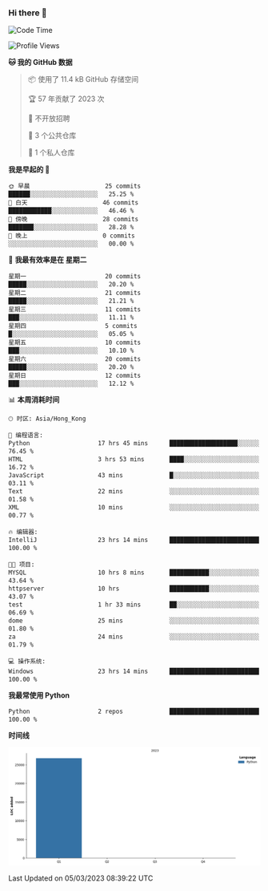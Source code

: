### Hi there 👋

<!--
**Mrzqd/Mrzqd** is a ✨ _special_ ✨ repository because its `README.md` (this file) appears on your GitHub profile.

Here are some ideas to get you started:

- 🔭 I’m currently working on ...
- 🌱 I’m currently learning ...
- 👯 I’m looking to collaborate on ...
- 🤔 I’m looking for help with ...
- 💬 Ask me about ...
- 📫 How to reach me: ...
- 😄 Pronouns: ...
- ⚡ Fun fact: ...
-->
<!--START_SECTION:waka-->
![Code Time](http://img.shields.io/badge/Code%20Time-37%20hrs%2048%20mins-blue)

![Profile Views](http://img.shields.io/badge/%E4%B8%AA%E4%BA%BA%E8%B5%84%E6%96%99%E8%A7%82%E7%9C%8B%E6%AC%A1%E6%95%B0-30-blue)

**🐱 我的 GitHub 数据** 

> 📦  使用了 11.4 kB GitHub 存储空间 
 > 
> 🏆 57 年贡献了 2023 次
 > 
> 🚫 不开放招聘
 > 
> 📜 3 个公共仓库 
 > 
> 🔑 1 个私人仓库 
 > 
**我是早起的 🐤** 

```text
🌞 早晨                     25 commits          ██████░░░░░░░░░░░░░░░░░░░   25.25 % 
🌆 白天                     46 commits          ████████████░░░░░░░░░░░░░   46.46 % 
🌃 傍晚                     28 commits          ███████░░░░░░░░░░░░░░░░░░   28.28 % 
🌙 晚上                     0 commits           ░░░░░░░░░░░░░░░░░░░░░░░░░   00.00 % 
```
📅 **我最有效率是在 星期二** 

```text
星期一                      20 commits          █████░░░░░░░░░░░░░░░░░░░░   20.20 % 
星期二                      21 commits          █████░░░░░░░░░░░░░░░░░░░░   21.21 % 
星期三                      11 commits          ███░░░░░░░░░░░░░░░░░░░░░░   11.11 % 
星期四                      5 commits           █░░░░░░░░░░░░░░░░░░░░░░░░   05.05 % 
星期五                      10 commits          ███░░░░░░░░░░░░░░░░░░░░░░   10.10 % 
星期六                      20 commits          █████░░░░░░░░░░░░░░░░░░░░   20.20 % 
星期日                      12 commits          ███░░░░░░░░░░░░░░░░░░░░░░   12.12 % 
```


📊 **本周消耗时间** 

```text
🕑︎ 时区: Asia/Hong_Kong

💬 编程语言: 
Python                   17 hrs 45 mins      ███████████████████░░░░░░   76.45 % 
HTML                     3 hrs 53 mins       ████░░░░░░░░░░░░░░░░░░░░░   16.72 % 
JavaScript               43 mins             █░░░░░░░░░░░░░░░░░░░░░░░░   03.11 % 
Text                     22 mins             ░░░░░░░░░░░░░░░░░░░░░░░░░   01.58 % 
XML                      10 mins             ░░░░░░░░░░░░░░░░░░░░░░░░░   00.77 % 

🔥 编辑器: 
IntelliJ                 23 hrs 14 mins      █████████████████████████   100.00 % 

🐱‍💻 项目: 
MYSQL                    10 hrs 8 mins       ███████████░░░░░░░░░░░░░░   43.64 % 
httpserver               10 hrs              ███████████░░░░░░░░░░░░░░   43.07 % 
test                     1 hr 33 mins        ██░░░░░░░░░░░░░░░░░░░░░░░   06.69 % 
dome                     25 mins             ░░░░░░░░░░░░░░░░░░░░░░░░░   01.80 % 
za                       24 mins             ░░░░░░░░░░░░░░░░░░░░░░░░░   01.79 % 

💻 操作系统: 
Windows                  23 hrs 14 mins      █████████████████████████   100.00 % 
```

**我最常使用 Python** 

```text
Python                   2 repos             █████████████████████████   100.00 % 
```



**时间线**

![Lines of Code chart](https://raw.githubusercontent.com/Mrzqd/Mrzqd/main/assets/bar_graph.png)


 Last Updated on 05/03/2023 08:39:22 UTC
<!--END_SECTION:waka-->

